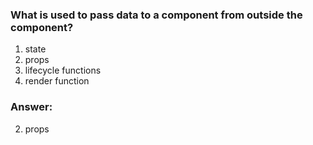 ### What is used to pass data to a component from outside the component?

1. state
2. props
3. lifecycle functions
4. render function

### Answer:

2. props
